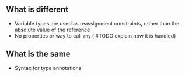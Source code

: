## What is different
- Variable types are used as reassignment constraints, rather than the absolute value of the reference
- No properties or way to call `any` ( #TODO explain how it is handled)

## What is the same
- Syntax for type annotations
